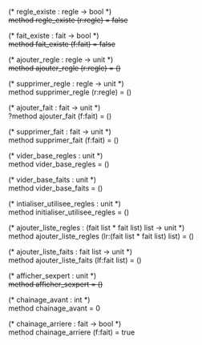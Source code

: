 (* regle_existe : regle -> bool *)  
~~method regle_existe (r:regle) = false~~
			
(* fait_existe : fait -> bool *)  
~~method fait_existe (f:fait) = false~~

(* ajouter_regle : regle -> unit *)  
~~method ajouter_regle (r:regle) = ()~~

(* supprimer_regle : regle -> unit *)  
method supprimer_regle (r:regle) = ()

(* ajouter_fait : fait -> unit *)  
 ?method ajouter_fait (f:fait) = ()

(* supprimer_fait : fait -> unit *)  
method supprimer_fait (f:fait) = ()

(* vider_base_regles : unit *)  
method vider_base_regles = ()

(* vider_base_faits : unit *)  
method vider_base_faits = ()

(* intialiser_utilisee_regles : unit *)  
method initialiser_utilisee_regles = ()

(* ajouter_liste_regles : (fait list * fait list) list -> unit *)  
method ajouter_liste_regles (lr:(fait list * fait list) list) = ()

(* ajouter_liste_faits : fait list -> unit *)  
method ajouter_liste_faits (lf:fait list) = ()

(* afficher_sexpert : unit *)  
~~method afficher_sexpert = ()~~

(* chainage_avant : int *)  
method chainage_avant = 0

(* chainage_arriere : fait -> bool *)  
method chainage_arriere (f:fait) = true
